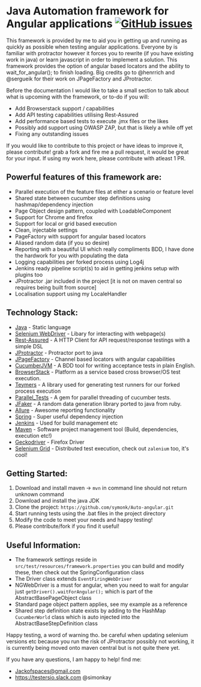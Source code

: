 Java Automation framework for Angular applications
[![GitHub issues](https://img.shields.io/github/issues/badges/shields.svg?style=for-the-badge)]()
==================================
This framework is provided by me to aid you in getting up and running as quickly as possible when testing angular applications.  Everyone by is familiar with protractor however it forces you to rewrite (if you have existing work in java) or learn javascript in order to implement a solution.  This framework provides the option of angular based locators and the ability to wait_for_angular(); to finish loading.  Big credits go to @henrrich and @sergueik for their work on JPageFactory and JProtractor.

Before the documentation I would like to take a small section to talk about what is upcoming with the framework, or to-do if you will:

- Add Browserstack support / capabilities
- Add API testing capabilities utilising Rest-Assured
- Add performance based tests to execute .jmx files or the likes
- Possibly add support using OWASP ZAP, but that is likely a while off yet
- Fixing any outstanding issues

If you would like to contribute to this project or have ideas to improve it, please contribute! grab a fork and fire me a pull request, it would be great for your input.  If using my work here, please contribute with atleast 1 PR.

Powerful features of this framework are:
---------

- Parallel execution of the feature files at either a scenario or feature level
- Shared state between cucumber step definitions using hashmap/dependency injection
- Page Object design pattern, coupled with LoadableComponent
- Support for Chrome and firefox
- Support for local or grid based execution
- Clean, injectable settings
- PageFactory with support for angular based locators
- Aliased random data (if you so desire)
- Reporting with a beautiful UI which really compliments BDD, I have done the hardwork for you with populating the data
- Logging capabilities per forked process using Log4j
- Jenkins ready pipeline script(s) to aid in getting jenkins setup with plugins too
- JProtractor .jar included in the project [it is not on maven central so requires being built from source]
- Localisation support using my LocaleHandler

Technology Stack:
---------

- [Java](https://docs.oracle.com/javase/7/docs/api/) - Static language
- [Selenium WebDriver](http://www.seleniumhq.org/projects/webdriver/) - Libary for interacting with webpage(s)
- [Rest-Assured](http://rest-assured.io/) - A HTTP Client for API request/response testings with a simple DSL
- [JProtractor](https://github.com/sergueik/jProtractor) - Protractor port to java
- [JPageFactory](https://github.com/henrrich/jpagefactory) - Channel based locators with angular capabilities
- [CucumberJVM](https://cucumber.io/docs/reference/jvm) - A BDD tool for writing acceptance tests in plain English.
- [BrowserStack](https://www.browserstack.com/) - Platform as a service based cross browser/OS test execution.
- [Teymers](https://github.com/temyers/cucumber-jvm-parallel-plugin) - A library used for generating test runners for our forked process execution
- [Parallel_Tests](https://github.com/grosser/parallel_tests) - A gem for parallel threading of cucumber tests.
- [JFaker](https://github.com/DiUS/java-faker) - A random data generation library ported to java from ruby.
- [Allure](https://github.com/allure-framework/allure-cucumberjvm) - Awesome reporting functionality
- [Spring](https://spring.io/) - Super useful dependency injection
- [Jenkins](https://jenkins-ci.org/) - Used for build management etc
- [Maven](https://maven.apache.org/) - Software project management tool (Build, dependencies, execution etc!)
- [Geckodriver](https://github.com/mozilla/geckodriver/releases) - Firefox Driver
- [Selenium Grid](http://www.seleniumhq.org/projects/grid/) - Distributed test execution, check out `zalenium` too, it's cool!

Getting Started:
---------

1. Download and install maven -> `mvn` in command line should not return unknown command
2. Download and install the java JDK
3. Clone the project: `https://github.com/symonk/Auto-angular.git`
4. Start running tests using the .bat files in the project directory
5. Modify the code to meet your needs and happy testing!
6. Please contribute/fork if you find it useful!

Useful Information:
---------

- The framework settings reside in `src/test/resources/framework.properties` you can build and modify these, then check out the SpringConfiguration class
- The Driver class extends `EventFiringWebDriver`
- NGWebDriver is a must for angular, when you need to wait for angular just `getDriver().waitForAngular();` which is part of the AbstractBasePageObject class
- Standard page object pattern applies, see my example as a reference
- Shared step definition state exists by adding to the HashMap `CucumberWorld` class which is auto injected into the AbstractBaseStepDefinition class

Happy testing, a word of warning tho.  be careful when updating selenium versions etc because you run the risk of JProtractor possibly not working, it is currently being moved onto maven central but is not quite there yet.

If you have any questions, I am happy to help! find me:

- Jackofspaces@gmail.com
- https://testersio.slack.com @simonkay
